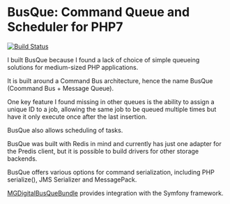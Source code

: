 BusQue: Command Queue and Scheduler for PHP7
============================================

[![Build Status](https://travis-ci.org/mgdigital/BusQue.svg?branch=master)](https://travis-ci.org/mgdigital/BusQue)

I built BusQue because I found a lack of choice of simple queueing solutions for medium-sized PHP applications.

It is built around a Command Bus architecture, hence the name BusQue (Coommand Bus + Message Queue).

One key feature I found missing in other queues is the ability to assign a unique ID to a job, allowing the same job to be queued multiple times but have it only execute once after the last insertion.

BusQue also allows scheduling of tasks.

BusQue was built with Redis in mind and currently has just one adapter for the Predis client, but it is possible to build drivers for other storage backends.

BusQue offers various options for command serialization, including PHP serialize(), JMS Serializer and MessagePack.

[MGDigitalBusQueBundle](https://github.com/mgdigital/BusQueBundle) provides integration with the Symfony framework.
